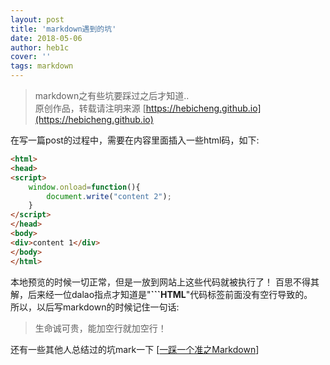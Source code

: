 ```yaml
---
layout: post
title: 'markdown遇到的坑'
date: 2018-05-06
author: heb1c
cover: ''
tags: markdown
---
```


> markdown之有些坑要踩过之后才知道..  
> 原创作品，转载请注明来源 [https://hebicheng.github.io](https://hebicheng.github.io)  


在写一篇post的过程中，需要在内容里面插入一些html码，如下:

```HTML
<html>      
<head>      
<script>  
    window.onload=function(){
        document.write("content 2");
    }
</script> 
</head>  
<body>  
<div>content 1</div> 
</body>  
</html>
```

本地预览的时候一切正常，但是一放到网站上这些代码就被执行了！
百思不得其解，后来经一位dalao指点才知道是"**```HTML**"代码标签前面没有空行导致的。    
所以，以后写markdown的时候记住一句话:

> 生命诚可贵，能加空行就加空行！

还有一些其他人总结过的坑mark一下 [[一踩一个准之Markdown](https://www.jianshu.com/p/7c4637c72900)]